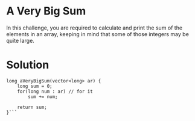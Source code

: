 # A Very Big Sum

In this challenge, you are required to calculate and print the sum of the elements in an array, keeping in mind that some of those integers may be quite large.

# Solution

```
long aVeryBigSum(vector<long> ar) {
    long sum = 0;
    for(long num : ar) // for it
        sum += num;
        
    return sum;
}```